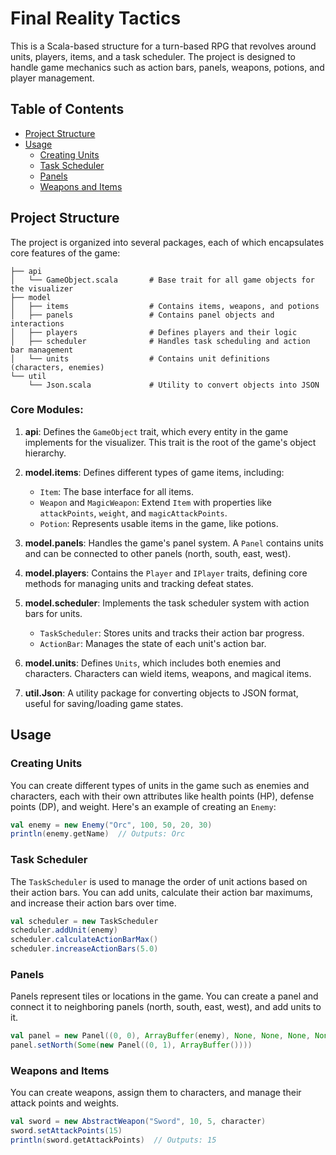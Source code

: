 # Final Reality Tactics

This is a Scala-based structure for a turn-based RPG that revolves around units, players, items, and a task scheduler. The project is designed to handle game mechanics such as action bars, panels, weapons, potions, and player management.

## Table of Contents

- [Project Structure](#project-structure)
- [Usage](#usage)
    - [Creating Units](#creating-units)
    - [Task Scheduler](#task-scheduler)
    - [Panels](#panels)
    - [Weapons and Items](#weapons-and-items)

## Project Structure

The project is organized into several packages, each of which encapsulates core features of the game:

```
├── api
│   └── GameObject.scala       # Base trait for all game objects for the visualizer
├── model
│   ├── items                  # Contains items, weapons, and potions
│   ├── panels                 # Contains panel objects and interactions
│   ├── players                # Defines players and their logic
│   ├── scheduler              # Handles task scheduling and action bar management
│   └── units                  # Contains unit definitions (characters, enemies)
└── util
    └── Json.scala             # Utility to convert objects into JSON
```

### Core Modules:

1. **api**: Defines the `GameObject` trait, which every entity in the game implements for the visualizer. This trait is the root of the game's object hierarchy.

2. **model.items**: Defines different types of game items, including:
    - `Item`: The base interface for all items.
    - `Weapon` and `MagicWeapon`: Extend `Item` with properties like `attackPoints`, `weight`, and `magicAttackPoints`.
    - `Potion`: Represents usable items in the game, like potions.

3. **model.panels**: Handles the game's panel system. A `Panel` contains units and can be connected to other panels (north, south, east, west).

4. **model.players**: Contains the `Player` and `IPlayer` traits, defining core methods for managing units and tracking defeat states.

5. **model.scheduler**: Implements the task scheduler system with action bars for units.
    - `TaskScheduler`: Stores units and tracks their action bar progress.
    - `ActionBar`: Manages the state of each unit's action bar.

6. **model.units**: Defines `Units`, which includes both enemies and characters. Characters can wield items, weapons, and magical items.

7. **util.Json**: A utility package for converting objects to JSON format, useful for saving/loading game states.

## Usage

### Creating Units

You can create different types of units in the game such as enemies and characters, each with their own attributes like health points (HP), defense points (DP), and weight. Here's an example of creating an `Enemy`:

```scala
val enemy = new Enemy("Orc", 100, 50, 20, 30)
println(enemy.getName)  // Outputs: Orc
```

### Task Scheduler

The `TaskScheduler` is used to manage the order of unit actions based on their action bars. You can add units, calculate their action bar maximums, and increase their action bars over time.

```scala
val scheduler = new TaskScheduler
scheduler.addUnit(enemy)
scheduler.calculateActionBarMax()
scheduler.increaseActionBars(5.0)
```

### Panels

Panels represent tiles or locations in the game. You can create a panel and connect it to neighboring panels (north, south, east, west), and add units to it.

```scala
val panel = new Panel((0, 0), ArrayBuffer(enemy), None, None, None, None)
panel.setNorth(Some(new Panel((0, 1), ArrayBuffer())))
```

### Weapons and Items

You can create weapons, assign them to characters, and manage their attack points and weights.

```scala
val sword = new AbstractWeapon("Sword", 10, 5, character)
sword.setAttackPoints(15)
println(sword.getAttackPoints)  // Outputs: 15
```